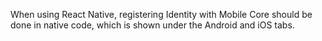 When using React Native, registering Identity with Mobile Core should be done in native code, which is shown under the Android and iOS tabs.

